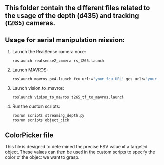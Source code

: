 ## This folder contain the different files related to the usage of the depth (d435) and tracking (t265) cameras.

## Usage for aerial manipulation mission: 

1. Launch the RealSense camera node:
    ```bash
    roslaunch realsense2_camera rs_t265.launch
    ```

2. Launch MAVROS:
    ```bash
    roslaunch mavros px4.launch fcu_url:="your_fcu_URL" gcs_url:="your_gcs_URL"
    ```

3. Launch vision_to_mavros:
    ```bash
    roslaunch vision_to_mavros t265_tf_to_mavros.launch
    ```

4. Run the custom scripts:
    ```bash
    rosrun scripts streaming_depth.py
    rosrun scripts object_pick
    ```

## ColorPicker file

This file is designed to determined the precise HSV value of a targeted object. These values can then be used in the custom scripts to specify the color of the object we want to grasp.

